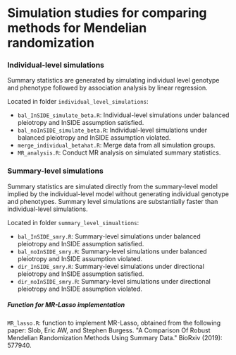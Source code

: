 # Simulation studies for comparing methods for Mendelian randomization

### Individual-level simulations

Summary statistics are generated by simulating individual level genotype and phenotype followed by association analysis by linear regression. 

Located in folder `individual_level_simulations`:

* `bal_InSIDE_simulate_beta.R`: Individual-level simulations under balanced pleiotropy and InSIDE assumption satisfied.
* `bal_noInSIDE_simulate_beta.R`: Individual-level simulations under balanced pleiotropy and InSIDE assumption violated.
* `merge_individual_betahat.R`: Merge data from all simulation groups.
* `MR_analysis.R`: Conduct MR analysis on simulated summary statistics.

### Summary-level simulations

Summary statistics are simulated directly from the summary-level model implied by the individual-level model without generating individual genotype and phenotypes. Summary level simulations are substantially faster than individual-level simulations.

Located in folder `summary_level_simualtions`:

* `bal_InSIDE_smry.R`: Summary-level simulations under balanced pleiotropy and InSIDE assumption satisfied.
* `bal_noInSIDE_smry.R`: Summary-level simulations under balanced pleiotropy and InSIDE assumption violated.
* `dir_InSIDE_smry.R`: Summary-level simulations under directional pleiotropy and InSIDE assumption satisfied.
* `dir_noInSIDE_smry.R`: Summary-level simulations under directional pleiotropy and InSIDE assumption violated.

##### Function for MR-Lasso implementation

`MR_lasso.R`: function to implement MR-Lasso, obtained from the following paper:
Slob, Eric AW, and Stephen Burgess. "A Comparison Of Robust Mendelian Randomization Methods Using Summary Data." BioRxiv (2019): 577940.

